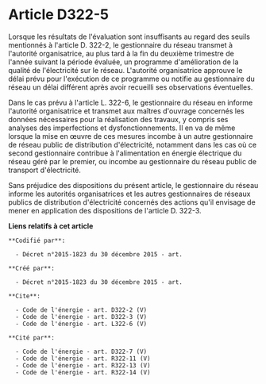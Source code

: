 # Article D322-5

Lorsque les résultats de l'évaluation sont insuffisants au regard des seuils mentionnés à l'article D. 322-2, le gestionnaire
du réseau transmet à l'autorité organisatrice, au plus tard à la fin du deuxième trimestre de l'année suivant la période
évaluée, un programme d'amélioration de la qualité de l'électricité sur le réseau. L'autorité organisatrice approuve le délai
prévu pour l'exécution de ce programme ou notifie au gestionnaire du réseau un délai différent après avoir recueilli ses
observations éventuelles.

Dans le cas prévu à l'article L. 322-6, le gestionnaire du réseau en informe l'autorité organisatrice et transmet aux maîtres
d'ouvrage concernés les données nécessaires pour la réalisation des travaux, y compris ses analyses des imperfections et
dysfonctionnements. Il en va de même lorsque la mise en œuvre de ces mesures incombe à un autre gestionnaire de réseau public
de distribution d'électricité, notamment dans les cas où ce second gestionnaire contribue à l'alimentation en énergie
électrique du réseau géré par le premier, ou incombe au gestionnaire du réseau public de transport d'électricité. 

Sans préjudice des dispositions du présent article, le gestionnaire du réseau informe les autorités organisatrices et les
autres gestionnaires de réseaux publics de distribution d'électricité concernés des actions qu'il envisage de mener en
application des dispositions de l'article D. 322-3.

**Liens relatifs à cet article**

	**Codifié par**:

	  - Décret n°2015-1823 du 30 décembre 2015 - art.

	**Créé par**:

	  - Décret n°2015-1823 du 30 décembre 2015 - art.

	**Cite**:

	  - Code de l'énergie - art. D322-2 (V)
	  - Code de l'énergie - art. D322-3 (V)
	  - Code de l'énergie - art. L322-6 (V)

	**Cité par**:

	  - Code de l'énergie - art. D322-7 (V)
	  - Code de l'énergie - art. R322-11 (V)
	  - Code de l'énergie - art. R322-13 (V)
	  - Code de l'énergie - art. R322-14 (V)
